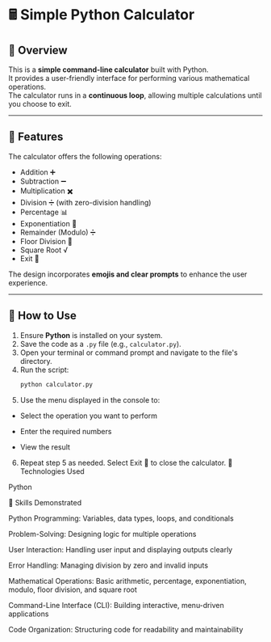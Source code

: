 # 🖩 Simple Python Calculator

## 🔹 Overview
This is a **simple command-line calculator** built with Python.  
It provides a user-friendly interface for performing various mathematical operations.  
The calculator runs in a **continuous loop**, allowing multiple calculations until you choose to exit.

---

## 🔹 Features
The calculator offers the following operations:  
- Addition ➕  
- Subtraction ➖  
- Multiplication ✖️  
- Division ➗ (with zero-division handling)  
- Percentage 📊  
- Exponentiation 🔼  
- Remainder (Modulo) ➗  
- Floor Division 🧮  
- Square Root √  
- Exit 🚪  

The design incorporates **emojis and clear prompts** to enhance the user experience.

---

## 🔹 How to Use
1. Ensure **Python** is installed on your system.  
2. Save the code as a `.py` file (e.g., `calculator.py`).  
3. Open your terminal or command prompt and navigate to the file's directory.  
4. Run the script:  
   ```bash
   python calculator.py
5. Use the menu displayed in the console to:

* Select the operation you want to perform

* Enter the required numbers

* View the result
6. Repeat step 5 as needed. Select Exit 🚪 to close the calculator.
 🔹 Technologies Used

Python

🔹 Skills Demonstrated

Python Programming: Variables, data types, loops, and conditionals

Problem-Solving: Designing logic for multiple operations

User Interaction: Handling user input and displaying outputs clearly

Error Handling: Managing division by zero and invalid inputs

Mathematical Operations: Basic arithmetic, percentage, exponentiation, modulo, floor division, and square root

Command-Line Interface (CLI): Building interactive, menu-driven applications

Code Organization: Structuring code for readability and maintainability 
